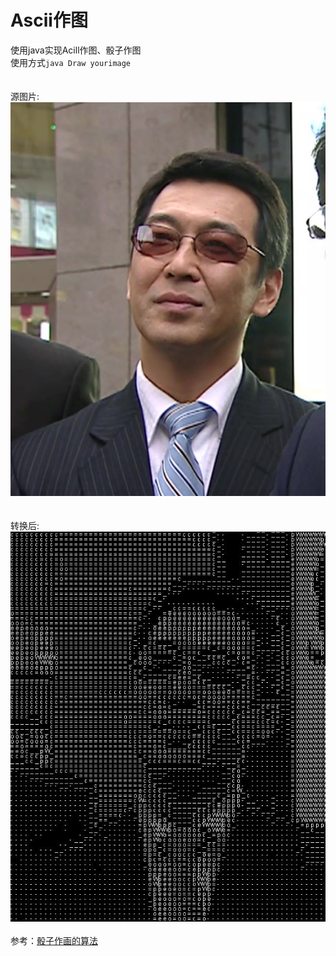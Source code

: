 ﻿# Ascii作图
使用java实现Acill作图、骰子作图<br>
使用方式`java Draw yourimage`<br><br><br>
源图片:<br>
![enter image description here](https://raw.githubusercontent.com/QiuFuKang/DrawInAscii/master/DrawInAscii/sourceImage.jpg)<br><br><br>
转换后:<br>![enter image description here](https://raw.githubusercontent.com/QiuFuKang/DrawInAscii/master/DrawInAscii/asciiImage.jpg)<br><br>
参考：[骰子作画的算法](http://www.ruanyifeng.com/blog/2011/11/dice_portrait.html)
